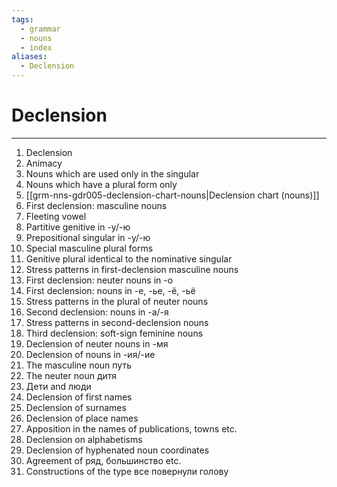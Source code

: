 ```yaml
---
tags:
  - grammar
  - nouns
  - index
aliases:
  - Declension
---
```

# Declension
---
1. Declension
2. Animacy
3. Nouns which are used only in the singular
4. Nouns which have a plural form only
5. [[grm-nns-gdr005-declension-chart-nouns|Declension chart (nouns)]]
6. First declension: masculine nouns
7. Fleeting vowel
8. Partitive genitive in -у/-ю
9. Prepositional singular in -у/-ю
10. Special masculine plural forms
11. Genitive plural identical to the nominative singular
12. Stress patterns in first-declension masculine nouns
13. First declension: neuter nouns in -о
14. First declension: nouns in -е, -ье, -ё, -ьё
15. Stress patterns in the plural of neuter nouns
16. Second declension: nouns in -а/-я
17. Stress patterns in second-declension nouns
18. Third declension: soft-sign feminine nouns
19. Declension of neuter nouns in -мя
20. Declension of nouns in -ия/-ие
21. The masculine noun путь
22. The neuter noun дитя
23. Дети and люди
24. Declension of first names
25. Declension of surnames
26. Declension of place names
27. Apposition in the names of publications, towns etc.
28. Declension on alphabetisms
29. Declension of hyphenated noun coordinates
30. Agreement of ряд, большинство etc.
31. Constructions of the type все повернули голову